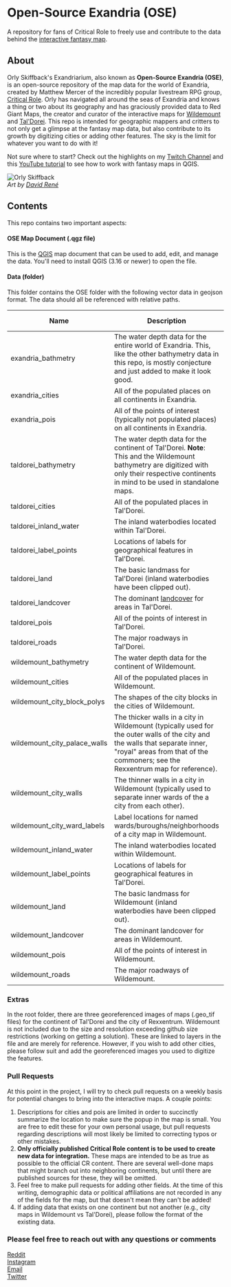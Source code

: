 # Open-Source Exandria (OSE)
 A repository for fans of Critical Role to freely use and contribute to the data behind the [interactive fantasy map](https://www.redgiantmaps.com/maps/exandria).

 ## About
 Orly Skiffback's Exandriarium, also known as **Open-Source Exandria (OSE)**, is an open-source repository of the map data for the world of Exandria, created by Matthew Mercer of the incredibly popular livestream RPG group, [Critical Role](https://critrole.com/). Orly has navigated all around the seas of Exandria and knows a thing or two about its geography and has graciously provided data to Red Giant Maps, the creator and curator of the interactive maps for [Wildemount](https://www.redgiantmaps.com/maps/wildemount) and [Tal'Dorei](https://www.redgiantmaps.com/maps/taldorei). This repo is intended for geographic mappers and critters to not only get a glimpse at the fantasy map data, but also contribute to its growth by digitizing cities or adding other features. The sky is the limit for whatever you want to do with it!

 Not sure where to start? Check out the highlights on my [Twitch Channel](https://www.twitch.tv/rth0rn/videos) and this [YouTube tutorial](https://youtu.be/5ByYLeTls2Q) to see how to work with fantasy maps in QGIS.

 ![Orly Skiffback](https://static.wikia.nocookie.net/criticalrole/images/d/d9/Orly_Skiffback_by_David_Ren%C3%A9.jpg/revision/latest/scale-to-width-down/310?cb=20180926151624)  
 *Art by [David René](http://www.crushingrainbow.com/)*

 ## Contents
 This repo contains two important aspects:
 #### OSE Map Document (.qgz file)
 This is the [QGIS](https://www.qgis.org) map document that can be used to add, edit, and manage the data. You'll need to install QGIS (3.16 or newer) to open the file.

 #### Data (folder)
 This folder contains the OSE folder with the following vector data in geojson format. The data should all be referenced with relative paths.

| Name | Description | Feature Type |
|-|-|-|
| exandria_bathmetry | The water depth data for the entire world of Exandria. This, like the other bathymetry data in this repo, is mostly conjecture and just added to make it look good. | polygon |
| exandria_cities | All of the populated places on all continents in Exandria. | point |
| exandria_pois | All of the points of interest (typically not populated places) on all continents in Exandria. | point |
| taldorei_bathymetry | The water depth data for the continent of Tal'Dorei. **Note**: This and the Wildemount bathymetry are digitized with only their respective continents in mind to be used in standalone maps. | polygon |
| taldorei_cities | All of the populated places in Tal'Dorei. | point |
| taldorei_inland_water | The inland waterbodies located within Tal'Dorei. | polygon |
| taldorei_label_points | Locations of labels for geographical features in Tal'Dorei. | point |
| taldorei_land | The basic landmass for Tal'Dorei (inland waterbodies have been clipped out). | polygon |
| taldorei_landcover | The dominant [landcover](https://en.wikipedia.org/wiki/Land_cover) for areas in Tal'Dorei. | polygon |
| taldorei_pois | All of the points of interest in Tal'Dorei. | point |
| taldorei_roads | The major roadways in Tal'Dorei. | line |
| wildemount_bathymetry | The water depth data for the continent of Wildemount. | polygon |
| wildemount_cities | All of the populated places in Wildemount. | point |
| wildemount_city_block_polys | The shapes of the city blocks in the cities of Wildemount. | polygon |
| wildemount_city_palace_walls | The thicker walls in a city in Wildemount (typically used for the outer walls of the city and the walls that separate inner, "royal" areas from that of the commoners; see the Rexxentrum map for reference). | line |
| wildemount_city_walls | The thinner walls in a city in Wildemount (typically used to separate inner wards of the a city from each other). | line |
| wildemount_city_ward_labels | Label locations for named wards/buroughs/neighborhoods of a city map in Wildemount. | point |
| wildemount_inland_water | The inland waterbodies located within Wildemount. | polygon |
| wildemount_label_points | Locations of labels for geographical features in Tal'Dorei. | point |
| wildemount_land | The basic landmass for Wildemount (inland waterbodies have been clipped out). | polygon |
| wildemount_landcover | The dominant landcover for areas in Wildemount. | polygon |
| wildemount_pois | All of the points of interest in Wildemount. | point |
| wildemount_roads | The major roadways of Wildemount. | line |

 ### Extras
 In the root folder, there are three georeferenced images of maps (.geo_tif files) for the continent of Tal'Dorei and the city of Rexxentrum. Wildemount is not included due to the size and resolution exceeding github size restrictions (working on getting a solution). These are linked to layers in the file and are merely for reference. However, if you wish to add other cities, please follow suit and add the georeferenced images you used to digitize the features.

 ### Pull Requests
 At this point in the project, I will try to check pull requests on a weekly basis for potential changes to bring into the interactive maps. A couple points:
 1. Descriptions for cities and pois are limited in order to succinctly summarize the location to make sure the popup in the map is small. You are free to edit these for your own personal usage, but pull requests regarding descriptions will most likely be limited to correcting typos or other mistakes.
 2. **Only officially published Critical Role content is to be used to create new data for integration.** These maps are intended to be as true as possible to the official CR content. There are several well-done maps that might branch out into neighboring continents, but until there are published sources for these, they will be omitted.
 3. Feel free to make pull requests for adding other fields. At the time of this writing, demographic data or political affiliations are not recorded in any of the fields for the map, but that doesn't mean they can't be added! 
 4. If adding data that exists on one continent but not another (e.g., city maps in Wildemount vs Tal'Dorei), please follow the format of the existing data.
 
 ### Please feel free to reach out with any questions or comments
 [Reddit](https://www.reddit.com/user/RedGiantMaps)  
 [Instagram](https://www.instagram.com/redgiantmaps)  
 [Email](mailto:ross@redgiantmaps.com)  
 [Twitter](https://www.twitter.com/RealRossThorn)
